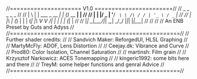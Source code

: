 //===================== V1.0 =======================//
//   _   _               _          _           _   //
//  | \ | | ___  _ __ __| |_      _(_)_ __   __| |  //
//  |  \| |/ _ \| '__/ _` \ \ /\ / / | '_ \ / _` |  //
//  | |\  | (_) | | | (_| |\ V  V /| | | | | (_| |  //
//  |_| \_|\___/|_|  \__,_| \_/\_/ |_|_| |_|\__,_|  //
//                                                  //
//        An ENB Preset by Guts and Adyss           //
//==================================================//
// Further shader credits:                          //
// Sandvich Maker: ReforgedUI, HLSL Graphing        //
// MartyMcFly: ADOF, Lens Distortion                //
// Ceejay.dk: Vibrance and Curve                    //
// Prod80: Color Isolation, Channel Saturation      //
// martinsh: Film grain                             //
// Krzysztof Narkowicz: ACES Tonemapping            //
// kingeric1992: some bits here and there           //
// TreyM: some helper functions and genral Advice   //
//==================================================//

